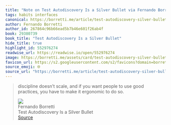 ```yaml
---
title: "Note on Test Autodiscovery Is a Silver Bullet via Fernando Borretti"
tags: habits interfaces
canonical: https://borretti.me/article/test-autodiscovery-silver-bullet
author: Fernando Borretti
author_id: 267864c96b66ead5b7b46e601f26ab4f
book: 29380739
book_title: "Test Autodiscovery Is a Silver Bullet"
hide_title: true
highlight_id: 552976274
readwise_url: https://readwise.io/open/552976274
image: https://borretti.me/assets/card/test-autodiscovery-silver-bullet.jpg
favicon_url: https://s2.googleusercontent.com/s2/favicons?domain=borretti.me
source_emoji: 🌐
source_url: "https://borretti.me/article/test-autodiscovery-silver-bullet#:~:text=discipline%20doesn%E2%80%99t%20scale%2C,to%20do%20so."
---
```


> discipline doesn’t scale, and if you want people to use good practices, you have to make it ergonomic to do so.
> <div class="quoteback-footer"><div class="quoteback-avatar"><img class="mini-favicon" src="https://s2.googleusercontent.com/s2/favicons?domain=borretti.me"></div><div class="quoteback-metadata"><div class="metadata-inner"><span style="display:none">FROM:</span><div aria-label="Fernando Borretti" class="quoteback-author"> Fernando Borretti</div><div aria-label="Test Autodiscovery Is a Silver Bullet" class="quoteback-title"> Test Autodiscovery Is a Silver Bullet</div></div></div><div class="quoteback-backlink"><a target="_blank" aria-label="go to the full text of this quotation" rel="noopener" href="https://borretti.me/article/test-autodiscovery-silver-bullet#:~:text=discipline%20doesn%E2%80%99t%20scale%2C,to%20do%20so." class="quoteback-arrow"> Source</a></div></div>